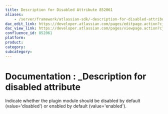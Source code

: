 ```yaml
---
title: Description for Disabled Attribute 852061
aliases:
    - /server/framework/atlassian-sdk/-description-for-disabled-attribute-852061.html
dac_edit_link: https://developer.atlassian.com/pages/editpage.action?cjm=wozere&pageId=852061
dac_view_link: https://developer.atlassian.com/pages/viewpage.action?cjm=wozere&pageId=852061
confluence_id: 852061
platform:
product:
category:
subcategory:
---
```

# Documentation : \_Description for disabled attribute

Indicate whether the plugin module should be disabled by default (value='disabled') or enabled by default (value='enabled').

















































































































































































































































































































